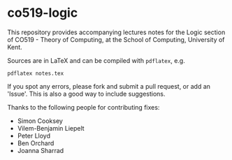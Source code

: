 # co519-logic

This repository provides accompanying lectures notes for the Logic section of CO519 - Theory of Computing, at the School of Computing, University of Kent.

Sources are in LaTeX and can be compiled with `pdflatex`, e.g.

    pdflatex notes.tex

If you spot any errors, please fork and submit a pull request, or add an 'Issue'. This is also a good way to include suggestions.

Thanks to the following people for contributing fixes:
* Simon Cooksey
* Vilem-Benjamin Liepelt
* Peter Lloyd
* Ben Orchard
* Joanna Sharrad
